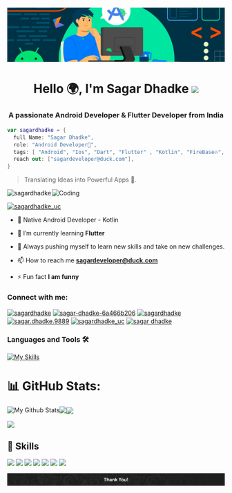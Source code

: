 ![MasterHead](https://raw.githubusercontent.com/sagardhadke/sagardhadke/main/Github%20Readme.png)
<h1 align="center">Hello 🌍, I'm Sagar Dhadke <img src="https://github.com/sagardhadke/sagardhadke/assets/70995022/9c29e2ae-b702-431e-840c-b7e5d6530700" width="29px"></h1>
<h3 align="center">A passionate Android Developer & Flutter Developer from India</h3>

```Kotlin
var sagardhadke = {
  full Name: "Sagar Dhadke",
  role: "Android Developer📲",
  tags: [ "Android", "Ios", "Dart", "Flutter" , "Kotlin", "FireBase🔥", "Rest API", "Open-Source🚀", "Room DB"],
  reach out: ["sagardeveloper@duck.com"],
}
```
> Translating Ideas into Powerful Apps 📲.
<img align="right" alt="Coding" width="400" src="https://media.tenor.com/rePDfDWO3XoAAAAd/hacking.gif">

<p align="left"> <img src="https://komarev.com/ghpvc/?username=sagardhadke&label=Profile%20views&color=0e75b6&style=flat" alt="sagardhadke" /> </p>


<p align="left"> <a href="https://twitter.com/sagardhadke_uc" target="blank"><img src="https://img.shields.io/twitter/follow/sagardhadke_uc?logo=twitter&style=for-the-badge" alt="sagardhadke_uc" /></a> </p>

- 📱 Native Android Developer - Kotlin
  
- 🌱 I’m currently learning **Flutter**

- 🚀 Always pushing myself to learn new skills and take on new challenges.

- 📫 How to reach me **sagardeveloper@duck.com**

- ⚡ Fun fact **I am funny**

<h3 align="left">Connect with me:</h3>
<p align="left">
<a href="https://twitter.com/sagardhadke_uc" target="blank"><img align="center" src="https://raw.githubusercontent.com/rahuldkjain/github-profile-readme-generator/master/src/images/icons/Social/twitter.svg" alt="sagardhadke" height="30" width="40" /></a>
<a href="https://linkedin.com/in/sagar-dhadke-6a466b206" target="blank"><img align="center" src="https://raw.githubusercontent.com/rahuldkjain/github-profile-readme-generator/master/src/images/icons/Social/linked-in-alt.svg" alt="sagar-dhadke-6a466b206" height="30" width="40" /></a>
<a href="https://stackoverflow.com/users/18133209/sagardhadke" target="blank"><img align="center" src="https://raw.githubusercontent.com/rahuldkjain/github-profile-readme-generator/master/src/images/icons/Social/stack-overflow.svg" alt="sagardhadke" height="30" width="40" /></a>
<a href="https://fb.com/sagar.dhadke.9889" target="blank"><img align="center" src="https://raw.githubusercontent.com/rahuldkjain/github-profile-readme-generator/master/src/images/icons/Social/facebook.svg" alt="sagar.dhadke.9889" height="30" width="40" /></a>
<a href="https://instagram.com/sagardhadke_uc" target="blank"><img align="center" src="https://raw.githubusercontent.com/rahuldkjain/github-profile-readme-generator/master/src/images/icons/Social/instagram.svg" alt="sagardhadke_uc" height="30" width="40" /></a>
<a href="https://www.youtube.com/channel/UCarobx8SpGOvAnkZjeSZ1CA" target="blank"><img align="center" src="https://raw.githubusercontent.com/rahuldkjain/github-profile-readme-generator/master/src/images/icons/Social/youtube.svg" alt="sagar dhadke" height="30" width="40" /></a>
</p>

### Languages and Tools 🛠️

 [![My Skills](https://skillicons.dev/icons?i=androidstudio,apple,flutter,dart,kotlin,figma,firebase,sqlite,git,github,bitbucket,gitlab,gradle,idea,vscode,java,md,mysql,cloudflare,netlify,postman,wordpress)]()

# 📊 GitHub Stats:

<p><img align="left" src="https://github-profile-summary-cards.vercel.app/api/cards/profile-details?username=sagardhadke&theme=radical&hide_border=false" alt="My Github Stats"/></p>
<p><img align="left" src="https://github-readme-stats.vercel.app/api/top-langs/?username=SagarDhadke&theme=radical&hide_border=false&include_all_commits=false&count_private=false&layout=compact"/></p>

<p><img align="center" src="https://github-readme-streak-stats.herokuapp.com/?user=SagarDhadke&theme=radical&hide_border=false"/></p>

<p><img align="center" src="https://github-readme-stats.vercel.app/api?username=SagarDhadke&theme=radical&hide_border=false&include_all_commits=false&count_private=false" /></p>


## 💼 Skills

![](https://img.shields.io/badge/Tool-Android-informational?style=flat&logo=android&logoColor=white&color=4AB197)
![](https://img.shields.io/badge/Code-Kotlin-informational?style=flat&logo=kotlin&logoColor=white&color=4AB197)
![](https://img.shields.io/badge/Code-Java-informational?style=flat&logo=java&logoColor=white&color=4AB197)
![](https://img.shields.io/badge/Code-xml-informational?style=flat&logo=xml&logoColor=white&color=4AB197)
![](https://img.shields.io/badge/Code-MySQL-informational?style=flat&logo=MySQL&logoColor=white&color=4AB197)
![](https://img.shields.io/badge/Tools-Bitbucket-informational?style=flat&logo=Bitbucket&logoColor=white&color=4AB197)
![](https://img.shields.io/badge/Tools-Postman-informational?style=flat&logo=Postman&logoColor=white&color=4AB197)

<img src="https://github.com/SagarDhadke/SagarDhadke/blob/main/Footer.jpg">
